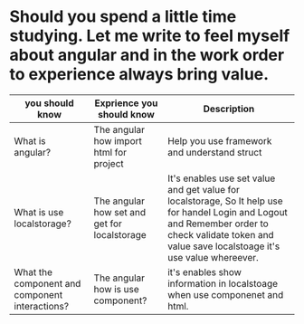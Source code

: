 

#  Should you spend a little time studying. Let me write to feel myself about angular and in the work order to experience always bring value. 
|  you should know | Exprience you should know  | Description |
|--|--|--|
|  What is angular? | The angular how import html for project| Help you use framework and understand struct |
|  What is use localstorage? | The angular how set and get for localstorage   |It's enables use set value and get value for localstorage, So It help use for handel Login and Logout and Remember order to check validate token and value save localstoage it's use value whereever.|
|What the component and component interactions?|The angular how is use component? | it's enables show information in  localstoage when use componenet and html.  
